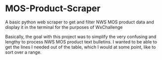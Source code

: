 # MOS-Product-Scraper
A basic python web scraper to get and filter NWS MOS product data and display it in the terminal for the purposes of WxChallenge

Basically, the goal with this project was to simplify the very confusing and lengthy to process NWS MOS product text bulletins. I wanted to be able to get the lines I needed out of the table, which I would at some point, like to sort over a range.
